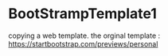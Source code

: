 ﻿# BootStrampTemplate1
copying a web template. the orginal template : https://startbootstrap.com/previews/personal
